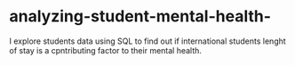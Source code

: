 # analyzing-student-mental-health-
I explore students data using SQL to find out if international students lenght of stay is a cpntributing factor to their mental health.

